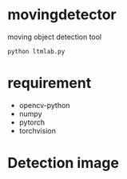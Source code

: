 # movingdetector
moving object detection tool

```
python ltmlab.py 

```

# requirement
- opencv-python
- numpy
- pytorch
- torchvision

# Detection image

